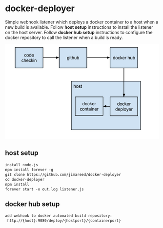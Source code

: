 # docker-deployer

Simple webhook listener which deploys a docker container to a host when a new build is available.  Follow **host setup** instructions to install the listener on the host server.  Follow **docker hub setup** instructions to configure the docker repository to call the listener when a build is ready.

![Alt text](/doc/overview.png "Docker Deployer Overview")


## host setup

```
install node.js
npm install forever -g
git clone https://github.com/jimareed/docker-deployer
cd docker-deployer
npm install
forever start -o out.log listener.js
```

## docker hub setup

```
add webhook to docker automated build repository:
 http://{host}:9080/deploy/{hostport}/{containerport}
```
